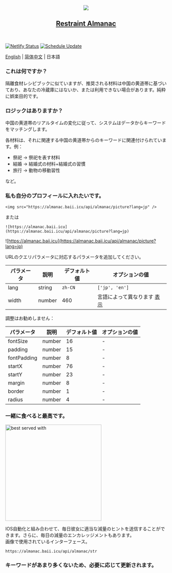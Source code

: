 <p align="center">
  <img src="https://almanac.baii.icu/api/almanac/picture?lang=jp"/>
</p>

<h2 align="center">
  <a href="https://github.com/FuBaooo/restraint-almanac">
    Restraint Almanac
  </a>
</h2><br>

[![Netlify Status](https://api.netlify.com/api/v1/badges/6ebc1907-60e5-45cb-b816-3094c9161b1f/deploy-status)](https://app.netlify.com/sites/deft-vacherin-a64172/deploys)
[![Schedule Update](https://github.com/FuBaooo/restraint-almanac/actions/workflows/schedule.yml/badge.svg)](https://github.com/FuBaooo/restraint-almanac/actions/workflows/schedule.yml)

[English](./README.md) | [简体中文](./README-zh-CN.md) | 日本語

### これは何ですか？
隔離食材レシピブックに似ていますが、推奨される材料は中国の黄道帯に基づいており、あなたの冷蔵庫にはないか、または利用できない場合があります。純粋に娯楽目的です。

### ロジックはありますか？
中国の黄道帯のリアルタイムの変化に従って、システムはデータからキーワードをマッチングします。<br>

各材料は、それに関連する中国の黄道帯からのキーワードに関連付けられています。例：

- 祭祀 -> 祭祀を表す材料
- 結婚 -> 結婚式の材料+結婚式の習慣
- 旅行 -> 動物の移動習性

など。

### 私も自分のプロフィールに入れたいです。

```
<img src="https://almanac.baii.icu/api/almanac/picture?lang=jp" />
```

または

```
![https://almanac.baii.icu](https://almanac.baii.icu/api/almanac/picture?lang=jp)
```

![https://almanac.baii.icu](https://almanac.baii.icu/api/almanac/picture?lang=jp)

URLのクエリパラメータに対応するパラメータを追加してください。

| パラメータ | 説明 | デフォルト値 | オプションの値 |
| --- | --- | --- | --- |
| lang | string | `zh-CN` | `['jp', 'en']` |
| width | number | 460 | 言語によって異なります [表示](./server/api/almanac/picture.ts) |

調整はお勧めしません：

| パラメータ | 説明 | デフォルト値 | オプションの値 |
| --- | --- | --- | --- |
| fontSize | number | 16 | - |
| padding | number | 15 | - |
| fontPadding | number | 8 | - |
| startX | number | 76 | - |
| startY | number | 23 | - |
| margin | number | 8 | - |
| border | number | 1 | - |
| radius | number | 4 | - |

### 一緒に食べると最高です。

<img src="https://almanac.baii.icu/1.jpg" alt="best served with" style="width: 300px"/>

IOS自動化と組み合わせて、毎日彼女に適当な減量のヒントを送信することができます。さらに、毎日の減量のエンカレッジメントもあります。
<br/>
画像で使用されているインターフェース。

```
https://almanac.baii.icu/api/almanac/str
```

### キーワードがあまり多くないため、必要に応じて更新されます。
